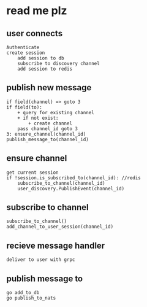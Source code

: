 # read me plz

## user connects

    Authenticate
    create session
        add session to db
        subscribe to discovery channel
        add session to redis

## publish new message

    if field(channel) => goto 3
    if field(to):
        + query for existing channel
        + if not exist:
            + create channel
        pass channel_id goto 3
    3: ensure_channel(channel_id)
    publish_message_to(channel_id)

## ensure channel

    get current session
    if !session.is_subscribed_to(channel_id): //redis
        subscribe_to_channel(channel_id)
        user_discovery.PublishEvent(channel_id)

## subscribe to channel

    subscribe_to_channel()
    add_channel_to_user_session(channel_id)

## recieve message handler

    deliver to user with grpc

## publish message to

    go add_to_db
    go publish_to_nats
